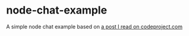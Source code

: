 # node-chat-example
A simple node chat example based on [a post I read on codeproject.com](https://www.codeproject.com/Articles/871622/Writing-a-Chat-Server-using-Node-js-TypeScript-and)
